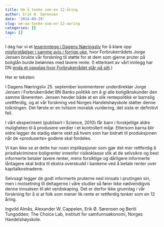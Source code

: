 ```yaml
---
title: Om å tenke som en 12-åring
author: Erik Ø. Sørensen
date: '2014-09-29'
slug: om-aa-tenke-som-en-12-aaring
categories: []
tags: []
---
```


I dag har vi et [leserinnlegg i Dagens Næringsliv](http://www.dn.no/meninger/debatt/2014/09/28/2048/Bolig/tvilsomt-fra-forbrukerrdet) for å klare opp [misforståelser i samme avis i forrige uke](http://www.dn.no/nyheter/finans/2014/09/24/2157/Bank/-tenker-som-en-12ring), hvor Forbrukerrådets Jorge Jensen brukte vår forskning til støtte for at dem som gjerne pruter på boliglån burde belønnes med lavere rente. (I etterkant av vårt innlegg har DN [enda et oppslag hvor Forbrukerrådet står på sitt](http://www.dn.no/nyheter/2014/09/29/1038/nhhforskere-ut-mot-forbrukerrdet).)

Her er teksten:

I Dagens Næringsliv 25. september kommenterer underdirektør Jorge Jensen i Forbrukerrådet BN Banks politikk om å gi alle boliglånskunder den samme lånerenten. Jensen hevder både at en slik rentepolitikk er barnslig urettferdig, og at vår forskning ved Norges Handelshøyskole støtter denne tolkningen. Det første er en tvilsom moralsk vurdering, det siste er definitivt feil.

I vårt eksperiment (publisert i Science, 2010) får barn i forskjellige aldre muligheten til å produsere verdier i et kontrollert miljø. Ettersom barna blir eldre legger de stadig større vekt på hvem som har bidratt til produksjonen når de «produserte» godene skal fordeles.

Vi kan ikke se at dette har noen implikasjoner som gjør det mer rettferdig å prisdiskriminere boligrenter innenfor risikoklasse slik at de selvsikre og best informerte betaler lavere renter, mens forsiktige og dårligere informerte låntagere skal bidra til ekstra overskudd i bankene ved å betale renter over kapitalkostnadene.

Selvsagt legger de godt informerte pruterne ned innsats i prutingen sin, men i motsetning til deltagerne i våre studier så fører ikke nødvendigvis denne innsatsen til økt verdiskaping. Det er derfor ikke grunnlag i vår forskning for å si at folk som mener lik rente er rettferdig tenker som en 12 åring.

Ingvild Almås, Alexander W. Cappelen, Erik Ø. Sørensen og Bertil Tungodden;
The Choice Lab, institutt for samfunnsøkonomi, Norges Handelshøyskole.
